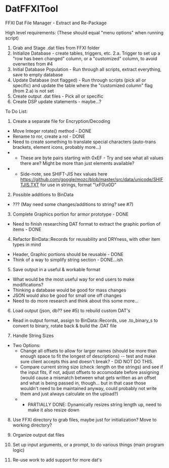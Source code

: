 # DatFFXITool
FFXI Dat File Manager - Extract and Re-Package

High level requirements: (These should equal "menu options" when running script)
1. Grab and Stage .dat files from FFXI folder
2. Initialize Database - create tables, triggers, etc. 
    2.a. Trigger to set up a "row has been changed" column, or a "customized" column, to avoid overwrites from #4
3. Initial Database Population - Run through all scripts, extract everything, save to empty database
4. Update Database (not flagged) - Run through scripts (pick all or specific) and update the table where the "customized column" flag (from 2.a) is not set
5. Create output .dat files - Pick all or specific
6. Create DSP update statements - maybe...?

To Do List:

1. Create a separate file for Encryption/Decoding

- Move Integer rotate() method - DONE
- Rename to ror, create a rol - DONE
- Need to create something to translate special characters (auto-trans brackets, element icons, probably more...)
- - These are byte pairs starting with 0xEF - Try and see what all values there are? Might be more than just elements available?
- - Side-note, see SHIFT-JIS hex values here https://github.com/google/mozc/blob/master/src/data/unicode/SHIFTJIS.TXT for use in strings, format "\xF0\x0D"

2. Possible additions to BinData

- ??? (May need some changes/additions to string? see #7)

3. Complete Graphics portion for armor prototype - DONE

- Need to finish researching DAT format to extract the graphic portion of items - DONE

4. Refactor BinData::Records for reusability and DRYness, with other item types in mind
- Header, Graphic portions should be reusable - DONE
- Think of a way to simplify string section - DONE...ish

5. Save output in a useful & workable format
- What would be the most useful way for end users to make modifications?
- Thinking a database would be good for mass changes
- JSON would also be good for small one off changes
- Need to do more research and think about this some more...

6. Load output (json, db?? see #5) to rebuild custom DAT's
- Read in output format, assign to BinData::Records, use .to_binary_s to convert to binary, rotate back & build the .DAT file

7. Handle String Sizes
- Two Options:
  - Change all offsets to allow for larger names (should be more than enough space to fit the longest of descriptions) -- test and make sure client accepts this and doesn't break? - DID NOT DO THIS.
  - Compare current string size (check :length on the strings) and see if the input fits, if not, adjust offsets to accomodate before assigning (would cause a mismatch between what gets written as an offset and what is being passed in, though... but in that case those wouldn't need to be maintained anyway, could probably not write them and just always calculate on the upload?) 
  - - PARTIALLY DONE: Dynamically resizes string length up, need to make it also resize down

8. Use FFXI directory to grab files, maybe just for initialization? Move to working directory?

9. Organize output dat files

10. Set up input arguments, or a prompt, to do various things (main program logic)

11. Re-use work to add support for more dat's
